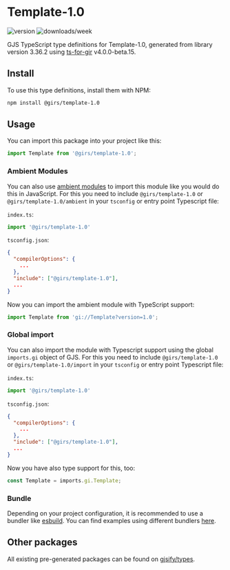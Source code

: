 
# Template-1.0

![version](https://img.shields.io/npm/v/@girs/template-1.0)
![downloads/week](https://img.shields.io/npm/dw/@girs/template-1.0)


GJS TypeScript type definitions for Template-1.0, generated from library version 3.36.2 using [ts-for-gir](https://github.com/gjsify/ts-for-gir) v4.0.0-beta.15.


## Install

To use this type definitions, install them with NPM:
```bash
npm install @girs/template-1.0
```

## Usage

You can import this package into your project like this:
```ts
import Template from '@girs/template-1.0';
```

### Ambient Modules

You can also use [ambient modules](https://github.com/gjsify/ts-for-gir/tree/main/packages/cli#ambient-modules) to import this module like you would do this in JavaScript.
For this you need to include `@girs/template-1.0` or `@girs/template-1.0/ambient` in your `tsconfig` or entry point Typescript file:

`index.ts`:
```ts
import '@girs/template-1.0'
```

`tsconfig.json`:
```json
{
  "compilerOptions": {
    ...
  },
  "include": ["@girs/template-1.0"],
  ...
}
```

Now you can import the ambient module with TypeScript support: 

```ts
import Template from 'gi://Template?version=1.0';
```

### Global import

You can also import the module with Typescript support using the global `imports.gi` object of GJS.
For this you need to include `@girs/template-1.0` or `@girs/template-1.0/import` in your `tsconfig` or entry point Typescript file:

`index.ts`:
```ts
import '@girs/template-1.0'
```

`tsconfig.json`:
```json
{
  "compilerOptions": {
    ...
  },
  "include": ["@girs/template-1.0"],
  ...
}
```

Now you have also type support for this, too:

```ts
const Template = imports.gi.Template;
```

### Bundle

Depending on your project configuration, it is recommended to use a bundler like [esbuild](https://esbuild.github.io/). You can find examples using different bundlers [here](https://github.com/gjsify/ts-for-gir/tree/main/examples).

## Other packages

All existing pre-generated packages can be found on [gjsify/types](https://github.com/gjsify/types).

